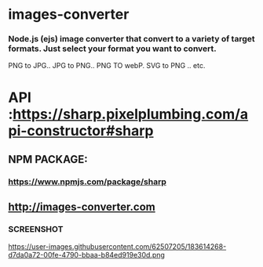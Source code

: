 # images-converter

### Node.js (ejs) image converter that convert to a variety of target formats. Just select your format you want to convert.

PNG to JPG..
JPG to PNG..
PNG TO webP.
SVG to PNG .. etc.

# API :https://sharp.pixelplumbing.com/api-constructor#sharp

## NPM PACKAGE:
### https://www.npmjs.com/package/sharp

## http://images-converter.com

### SCREENSHOT

https://user-images.githubusercontent.com/62507205/183614268-d7da0a72-00fe-4790-bbaa-b84ed919e30d.png


